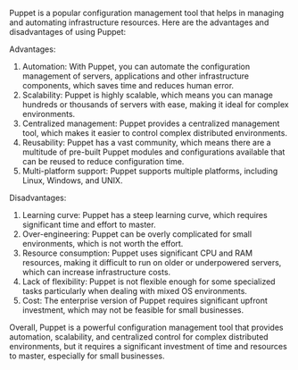 Puppet is a popular configuration management tool that helps in managing and automating infrastructure resources. Here are the advantages and disadvantages of using Puppet:

Advantages:
1. Automation: With Puppet, you can automate the configuration management of servers, applications and other infrastructure components, which saves time and reduces human error.
2. Scalability: Puppet is highly scalable, which means you can manage hundreds or thousands of servers with ease, making it ideal for complex environments.
3. Centralized management: Puppet provides a centralized management tool, which makes it easier to control complex distributed environments.
4. Reusability: Puppet has a vast community, which means there are a multitude of pre-built Puppet modules and configurations available that can be reused to reduce configuration time.
5. Multi-platform support: Puppet supports multiple platforms, including Linux, Windows, and UNIX.

Disadvantages:
1. Learning curve: Puppet has a steep learning curve, which requires significant time and effort to master.
2. Over-engineering: Puppet can be overly complicated for small environments, which is not worth the effort.
3. Resource consumption: Puppet uses significant CPU and RAM resources, making it difficult to run on older or underpowered servers, which can increase infrastructure costs.
4. Lack of flexibility: Puppet is not flexible enough for some specialized tasks particularly when dealing with mixed OS environments.
5. Cost: The enterprise version of Puppet requires significant upfront investment, which may not be feasible for small businesses.

Overall, Puppet is a powerful configuration management tool that provides automation, scalability, and centralized control for complex distributed environments, but it requires a significant investment of time and resources to master, especially for small businesses.
